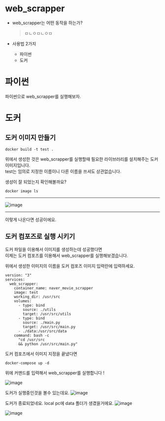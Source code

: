 # web_scrapper  

- web_scrapper는 어떤 동작을 하는가?  
  > ㅁㄴㅇㅁㄴㅇㅁ

- 사용법 2가지  
  + 파이썬  
  * 도커
  
# 파이썬
파이썬으로 web_scrapper를 실행해보자.

#

# 도커


## 도커 이미지 만들기
``` docker
docker build -t test .
```
위에서 생성한 것은 web_scrapper를 실행할때 필요한 라이브러리를 설치해주는 도커 이미지입니다.  
 test는 임의로 지정한 이름이니 다른 이름을 쓰셔도 상관없습니다.


생성이 잘 되었는지 확인해볼까요?
``` docker
docker image ls
```

------------

![image](https://user-images.githubusercontent.com/118237164/208035552-fa170dde-09c3-4d5e-9e0e-364a94eb29df.png)

------------
이렇게 나온다면 성공이에요.


## 도커 컴포즈로 실행 시키기
도커 파일을 이용해서 이미지를 생성하는데 성공했다면  
 이제는 도커 컴포즈를 이용해서 web_scrapper를 실행해보겠습니다.


위에서 생성한 이미지의 이름을 도커 컴포즈 이미지 입력란에 입력하세요.


``` docker
version: "3"
services:
  web_scrapper:
    container_name: naver_movie_scrapper 
    image: test 
    working_dir: /usr/src
    volumes:
      - type: bind
        source: ./utils
        target: /usr/src/utils
      - type: bind
        source: ./main.py
        target: /usr/src/main.py
      - ./data:/usr/src/data
    command: bash -c
      "cd /usr/src
      && python /usr/src/main.py"
```
도커 컴포즈에서 이미지 지정을 끝냈다면

``` docker
docker-compose up -d
```
위에 커맨드를 입력해서 web_scrapper를 실행합니다 !

![image](https://user-images.githubusercontent.com/118237164/208042388-372eeb5c-448a-45ca-a0e0-db7e401ae53c.png)

도커가 실행중인것을 볼수 있는데요.
![image](https://user-images.githubusercontent.com/118237164/208042531-d68abe45-7fa5-4be4-a4ca-123209165aba.png)

도커가 종료되었네요. local pc에 data 폴더가 생겼을거에요.
![image](https://user-images.githubusercontent.com/118237164/208042752-7d4c3d69-3112-42a9-b526-3d77bc847dc0.png)


![image](https://user-images.githubusercontent.com/118237164/208045174-45eaa3f9-7c84-4076-b5d6-c6cdc7985729.png)



